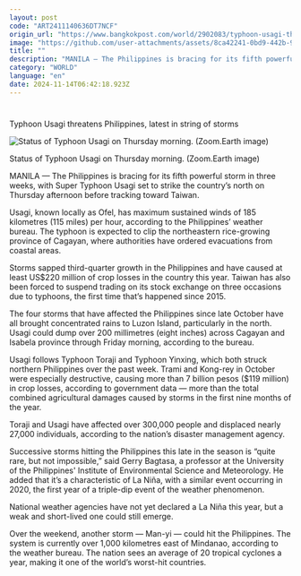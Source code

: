 ```yaml
---
layout: post
code: "ART2411140636DT7NCF"
origin_url: "https://www.bangkokpost.com/world/2902083/typhoon-usagi-threatens-philippines-latest-in-string-of-storms"
image: "https://github.com/user-attachments/assets/8ca42241-0bd9-442b-9609-e8037dac5929"
title: ""
description: "MANILA — The Philippines is bracing for its fifth powerful storm in three weeks, with Super Typhoon Usagi set to strike the country’s north on Thursday afternoon before tracking toward Taiwan."
category: "WORLD"
language: "en"
date: 2024-11-14T06:42:18.923Z
---
```


# 

Typhoon Usagi threatens Philippines, latest in string of storms

![Status of Typhoon Usagi on Thursday morning. (Zoom.Earth image)](https://github.com/user-attachments/assets/156efb3d-3e6a-40a0-92f9-21c3780f0ed5)

Status of Typhoon Usagi on Thursday morning. (Zoom.Earth image)

MANILA — The Philippines is bracing for its fifth powerful storm in three weeks, with Super Typhoon Usagi set to strike the country’s north on Thursday afternoon before tracking toward Taiwan.

Usagi, known locally as Ofel, has maximum sustained winds of 185 kilometres (115 miles) per hour, according to the Philippines’ weather bureau. The typhoon is expected to clip the northeastern rice-growing province of Cagayan, where authorities have ordered evacuations from coastal areas.

Storms sapped third-quarter growth in the Philippines and have caused at least US$220 million of crop losses in the country this year. Taiwan has also been forced to suspend trading on its stock exchange on three occasions due to typhoons, the first time that’s happened since 2015.

The four storms that have affected the Philippines since late October have all brought concentrated rains to Luzon Island, particularly in the north. Usagi could dump over 200 millimetres (eight inches) across Cagayan and Isabela province through Friday morning, according to the bureau.

Usagi follows Typhoon Toraji and Typhoon Yinxing, which both struck northern Philippines over the past week. Trami and Kong-rey in October were especially destructive, causing more than 7 billion pesos ($119 million) in crop losses, according to government data — more than the total combined agricultural damages caused by storms in the first nine months of the year.

Toraji and Usagi have affected over 300,000 people and displaced nearly 27,000 individuals, according to the nation’s disaster management agency.

Successive storms hitting the Philippines this late in the season is “quite rare, but not impossible,” said Gerry Bagtasa, a professor at the University of the Philippines' Institute of Environmental Science and Meteorology. He added that it’s a characteristic of La Niña, with a similar event occurring in 2020, the first year of a triple-dip event of the weather phenomenon.

National weather agencies have not yet declared a La Niña this year, but a weak and short-lived one could still emerge.

Over the weekend, another storm — Man-yi — could hit the Philippines. The system is currently over 1,000 kilometres east of Mindanao, according to the weather bureau. The nation sees an average of 20 tropical cyclones a year, making it one of the world’s worst-hit countries.
